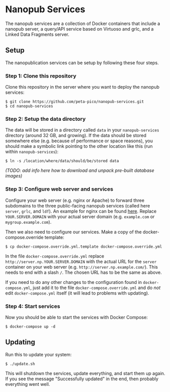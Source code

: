Nanopub Services
================

The nanopub services are a collection of Docker containers that include a
nanopub server, a query/API service based on Virtuoso and grlc, and a Linked
Data Fragments server.


## Setup

The nanopublication services can be setup by following these four steps.


### Step 1: Clone this repository

Clone this repository in the server where you want to deploy the nanopub
services:

    $ git clone https://github.com/peta-pico/nanopub-services.git
    $ cd nanopub-services


### Step 2: Setup the data directory

The data will be stored in a directory called `data` in your `nanopub-services`
directory (around 32 GB, and growing). If the data should be stored somewhere
else (e.g. because of performance or space reasons), you should make a symbolic
link pointing to the other location like this (run within `nanopub-services`):

    $ ln -s /location/where/data/should/be/stored data

_(TODO: add info here how to download and unpack pre-built database images)_


### Step 3: Configure web server and services

Configure your web server (e.g. nginx or Apache) to forward three subdomains to
the three public-facing nanopub services (called here `server`, `grlc`, and
`ldf`). An example for nginx can be found [here](nginx-config-template.txt).
Replace `YOUR.SERVER.DOMAIN` with your actual server domain (e.g. `example.com`
or `mygroup.example.com`).

Then we also need to configure our services. Make a copy of the
docker-compose.override template:

    $ cp docker-compose.override.yml.template docker-compose.override.yml

In the file `docker-compose.override.yml` replace
`http://server.np.YOUR.SERVER.DOMAIN` with the actual URL for the `server`
container on your web server (e.g. `http://server.np.example.com/`). This needs
to end with a slash `/`. The chosen URL has to be the same as above.

If you need to do any other changes to the configuration found in
`docker-compose.yml`, just add it to the file `docker-compose.override.yml` and
do _not_ edit `docker-compose.yml` itself (it will lead to problems with
updating).


### Step 4: Start services

Now you should be able to start the services with Docker Compose:

    $ docker-compose up -d


## Updating

Run this to update your system:

    $ ./update.sh

This will shutdown the services, update everything, and start them up again. If
you see the message "Successfully updated" in the end, then probably everything
went well.
